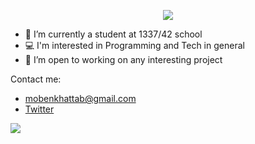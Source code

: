 <p align='center'>
  <img src="https://readme-typing-svg.herokuapp.com?font=Fira+Code&pause=1000&color=F76E3B&width=435&separator=%3D&lines=Hi+%3A)%3DThanks+for+visiting+my+Profile+%3C3%3DI'm++a+Frontend+Developer+;)"/>
</p>

- 👀 I’m currently a student at 1337/42 school
- 💻️ I'm interested in Programming and Tech in general
- 🌱 I’m open to working on any interesting project

Contact me:
- [mobenkhattab@gmail.com](mailto:mobenkhattab@gmail.com)
- [Twitter](https://twitter.com/BenkhattabMo)

<img src="https://github-readme-stats.vercel.app/api?username=Mohamaedbenk&&show_icons=true&title_color=ffffff&icon_color=bb2acf&text_color=daf7dc&bg_color=151515">
